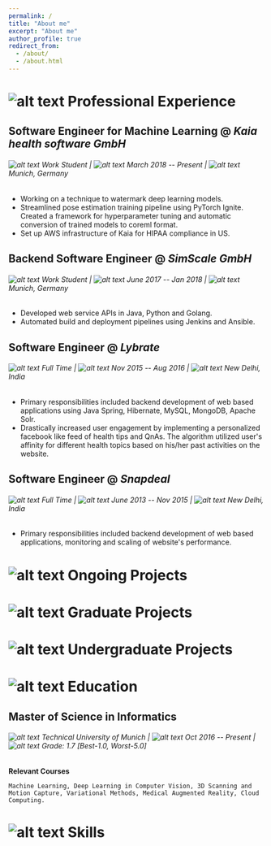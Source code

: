 ```yaml
---
permalink: /
title: "About me"
excerpt: "About me"
author_profile: true
redirect_from: 
  - /about/
  - /about.html
---
```


[calendar-icon]: https://dugarsumit.github.io/images/calendar-icon16x16.png
[tick-icon]: https://dugarsumit.github.io/images/tick-icon16x16.png
[location-icon]: https://dugarsumit.github.io/images/location-icon16x16.png
[office-icon]: https://dugarsumit.github.io/images/office-icon16x16.png
[time-left-icon]: https://dugarsumit.github.io/images/time-left-icon16x16.png
[university-icon]: https://dugarsumit.github.io/images/university-icon16x16.png
[project-icon]: https://dugarsumit.github.io/images/project-icon16x16.png
[skills-icon]: https://dugarsumit.github.io/images/skills-icon16x16.png
[check-icon]: https://dugarsumit.github.io/images/check-icon16x16.png
[download-icon]: https://dugarsumit.github.io/images/download-icon16x16.png

# ![alt text][office-icon] Professional Experience
## Software Engineer for Machine Learning @ _Kaia health software GmbH_
###### ![alt text][check-icon] Work Student	| ![alt text][calendar-icon] March 2018 -- Present | ![alt text][location-icon] Munich, Germany
-	Working on a technique to watermark deep learning models.
-	Streamlined pose estimation training pipeline using PyTorch Ignite. Created a framework for hyperparameter tuning and automatic conversion of trained models to coreml format.
-	Set up AWS infrastructure of Kaia for HIPAA compliance in US.

##	Backend Software Engineer @ _SimScale GmbH_
######	![alt text][check-icon] Work Student | ![alt text][calendar-icon] June 2017 -- Jan 2018 | ![alt text][location-icon] Munich, Germany
-	Developed web service APIs in Java, Python and Golang.
-	Automated build and deployment pipelines using Jenkins and Ansible.

##	Software Engineer @ _Lybrate_
######	![alt text][check-icon] Full Time | ![alt text][calendar-icon] Nov 2015 -- Aug 2016 | ![alt text][location-icon] New Delhi, India
-	Primary responsibilities included backend development of web based applications using Java Spring, Hibernate, MySQL, MongoDB, Apache Solr.
-	Drastically increased user engagement by implementing a personalized facebook like feed of health tips and QnAs. The algorithm utilized user's affinity for different health topics based on his/her past activities on the website.

##	Software Engineer @ _Snapdeal_
######	![alt text][check-icon] Full Time | ![alt text][calendar-icon] June 2013 -- Nov 2015 | ![alt text][location-icon] New Delhi, India
-	Primary responsibilities included backend development of web based applications, monitoring and scaling of website's performance.

# ![alt text][project-icon] Ongoing Projects
# ![alt text][project-icon] Graduate Projects
# ![alt text][project-icon] Undergraduate Projects
# ![alt text][university-icon] Education
##	Master of Science in Informatics
######	![alt text][check-icon] Technical University of Munich | ![alt text][calendar-icon] Oct 2016 -- Present | ![alt text][tick-icon] Grade: 1.7 [Best-1.0, Worst-5.0]
**Relevant Courses**
```
Machine Learning, Deep Learning in Computer Vision, 3D Scanning and Motion Capture, Variational Methods, Medical Augmented Reality, Cloud Computing.
```
# ![alt text][skills-icon] Skills

